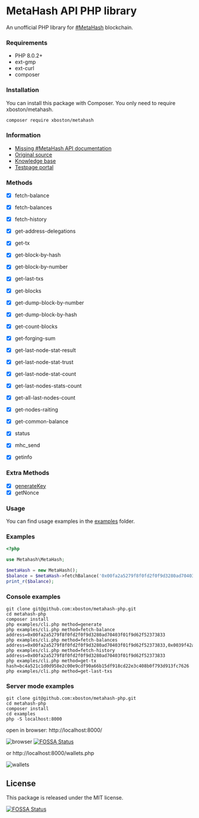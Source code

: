 # MetaHash API PHP library

An unofficial PHP library for [#MetaHash](https://metahash.org ) blockchain.

### Requirements

- PHP 8.0.2+
- ext-gmp
- ext-curl
- composer

### Installation
You can install this package with Composer. You only need to require xboston/metahash.

```bash
composer require xboston/metahash
```

### Information

- [Missing #MetaHash API documentation](https://github.com/xboston/metahash-api)
- [Original source](https://github.com/metahashorg/crypt_example_php)
- [Knowledge base](https://developers.metahash.org)
- [Testpage portal](http://testpage.metahash.org/)

### Methods

- [x] fetch-balance
- [x] fetch-balances
- [x] fetch-history
- [x] get-address-delegations
- [x] get-tx
- [x] get-block-by-hash
- [x] get-block-by-number
- [x] get-last-txs
- [x] get-blocks
- [x] get-dump-block-by-number
- [x] get-dump-block-by-hash
- [x] get-count-blocks
- [x] get-forging-sum
- [x] get-last-node-stat-result
- [x] get-last-node-stat-trust
- [x] get-last-node-stat-count
- [x] get-last-nodes-stats-count
- [x] get-all-last-nodes-count
- [x] get-nodes-raiting
- [x] get-common-balance
- [x] status
- [x] mhc_send
- [x] getinfo


### Extra Methods
- [x] [generateKey](https://developers.metahash.org/hc/en-us/articles/360002712193-Getting-started-with-Metahash-network)
- [x] getNonce

### Usage
You can find usage examples in the [examples](https://github.com/xboston/metahash-php/tree/master/examples) folder.

### Examples
```php
<?php

use Metahash\MetaHash;

$metaHash = new MetaHash();
$balance = $metaHash->fetchBalance('0x00fa2a5279f8f0fd2f0f9d3280ad70403f01f9d62f52373833');
print_r($balance);
```

### Console examples
```shell
git clone git@github.com:xboston/metahash-php.git
cd metahash-php
composer install
php examples/cli.php method=generate
php examples/cli.php method=fetch-balance address=0x00fa2a5279f8f0fd2f0f9d3280ad70403f01f9d62f52373833
php examples/cli.php method=fetch-balances address=0x00fa2a5279f8f0fd2f0f9d3280ad70403f01f9d62f52373833,0x0039f42ad734606d250ea0b0151d4aeab6b4edc6587c4b27ef
php examples/cli.php method=fetch-history address=0x00fa2a5279f8f0fd2f0f9d3280ad70403f01f9d62f52373833
php examples/cli.php method=get-tx  hash=bc4a521c1d0d958e2c00e9cdf90a66b15df918cd22e3c408b0f793d913fc7626
php examples/cli.php method=get-last-txs
```

### Server mode examples

```
git clone git@github.com:xboston/metahash-php.git
cd metahash-php
composer install
cd examples
php -S localhost:8000
```

open in browser: http://localhost:8000/ 

![browser](https://raw.githubusercontent.com/xboston/metahash-php/master/media/browser.png)
[![FOSSA Status](https://app.fossa.io/api/projects/git%2Bgithub.com%2Fxboston%2Fmetahash-php.svg?type=shield)](https://app.fossa.io/projects/git%2Bgithub.com%2Fxboston%2Fmetahash-php?ref=badge_shield)


or http://localhost:8000/wallets.php

![wallets](https://raw.githubusercontent.com/xboston/metahash-php/master/media/wallets.png)


## License

This package is released under the MIT license.


[![FOSSA Status](https://app.fossa.io/api/projects/git%2Bgithub.com%2Fxboston%2Fmetahash-php.svg?type=large)](https://app.fossa.io/projects/git%2Bgithub.com%2Fxboston%2Fmetahash-php?ref=badge_large)